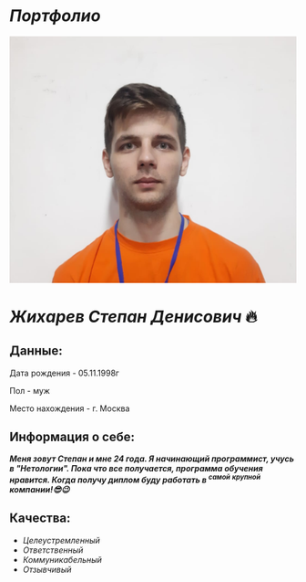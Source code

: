 # **_Портфолио_** 

![Жихарев Степан Денисович](Stepan.jpeg)

# _Жихарев Степан Денисович_ 🔥

## **Данные:** 

Дата рождения - 05.11.1998г

Пол - муж

Место нахождения - г. Москва

## **Информация о себе:**

***Меня зовут Степан и мне 24 года. Я начинающий программист, учусь в "Нетологии". Пока что все получается, программа обучения нравится. Когда получу диплом буду работать в <sup>самой</sup> 	<sup>крупной</sup> компании!:sunglasses::wink:***

## **Качества:**

* _Целеустремленный_
* _Ответственный_
* _Коммуникабельный_
* _Отзывчивый_
